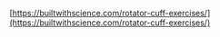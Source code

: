 [https://builtwithscience.com/rotator-cuff-exercises/](https://builtwithscience.com/rotator-cuff-exercises/)
<!--stackedit_data:
eyJoaXN0b3J5IjpbLTUwNTA3MzY1MV19
-->